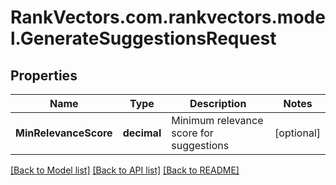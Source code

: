 # RankVectors.com.rankvectors.model.GenerateSuggestionsRequest

## Properties

Name | Type | Description | Notes
------------ | ------------- | ------------- | -------------
**MinRelevanceScore** | **decimal** | Minimum relevance score for suggestions | [optional] 

[[Back to Model list]](../../README.md#documentation-for-models) [[Back to API list]](../../README.md#documentation-for-api-endpoints) [[Back to README]](../../README.md)

